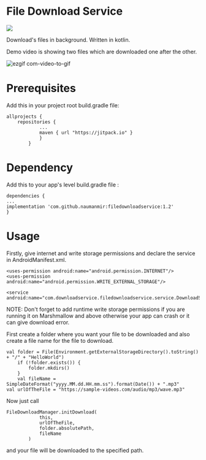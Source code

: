 # File Download Service

[![](https://jitpack.io/v/naumanmir/filedownloadservice.svg)](https://jitpack.io/#naumanmir/filedownloadservice)

Download's files in background.
Written in kotlin.

Demo video is showing two files which are downloaded one after the other.

![ezgif com-video-to-gif](https://user-images.githubusercontent.com/29778659/58005671-9b2a4a80-7aff-11e9-8579-f1ab466b2e5e.gif)


# Prerequisites

Add this in your project root build.gradle file:

	allprojects {
		repositories {
				...
				maven { url "https://jitpack.io" }
				}
			}

# Dependency

Add this to your app's level build.gradle file :

	dependencies {
	...
	implementation 'com.github.naumanmir:filedownloadservice:1.2'
	}

# Usage


Firstly, give internet and write storage permissions and declare the service in AndroidManifest.xml.

	<uses-permission android:name="android.permission.INTERNET"/>
    <uses-permission android:name="android.permission.WRITE_EXTERNAL_STORAGE"/>

    <service android:name="com.downloadservice.filedownloadservice.service.DownloadService"/>

NOTE: Don't forget to add runtime write storage permissions if you are running it on Marshmallow and above otherwise your app can crash or it can give download error.

First create a folder where you want your file to be downloaded and also create a file name for the file to download.

	val folder = File(Environment.getExternalStorageDirectory().toString() + "/" + "HelloWorld")
        if (!folder.exists()) {
            folder.mkdirs()
        }
        val fileName = SimpleDateFormat("yyyy.MM.dd.HH.mm.ss").format(Date()) + ".mp3"
	val urlOfTheFile = "https://sample-videos.com/audio/mp3/wave.mp3"

Now just call
	
	FileDownloadManager.initDownload(
                this,
                urlOfTheFile,
                folder.absolutePath,
                fileName
            )

and your file will be downloaded to the specified path.

